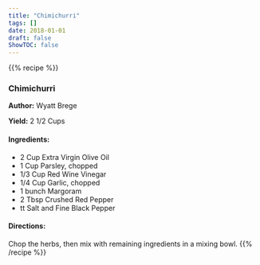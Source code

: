 ```yaml
---
title: "Chimichurri"
tags: []
date: 2018-01-01
draft: false
ShowTOC: false
---
```


{{% recipe %}}

### Chimichurri

**Author:** Wyatt Brege

**Yield:** 2 1/2 Cups


#### Ingredients:

-   2 Cup Extra Virgin Olive Oil
-   1 Cup Parsley, chopped
-   1/3 Cup Red Wine Vinegar
-   1/4 Cup Garlic, chopped
-   1 bunch Margoram
-   2 Tbsp Crushed Red Pepper
-   tt Salt and Fine Black Pepper

#### Directions: 

Chop the herbs, then mix with remaining ingredients in a mixing bowl.
{{% /recipe %}}
